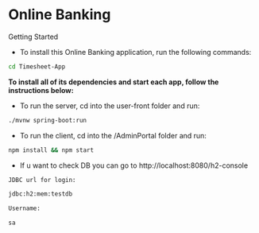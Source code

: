 # Online Banking

Getting Started

* To install this Online Banking application, run the following commands:
```bash
cd Timesheet-App
```
**To install all of its dependencies and start each app, follow the instructions below:**

* To run the server, cd into the user-front folder and run:
```bash
./mvnw spring-boot:run
```
* To run the client, cd into the /AdminPortal folder and run:
```bash
npm install && npm start
```
* If u want to check DB you can go to http://localhost:8080/h2-console
```bash
JDBC url for login:

jdbc:h2:mem:testdb

Username:

sa
```

